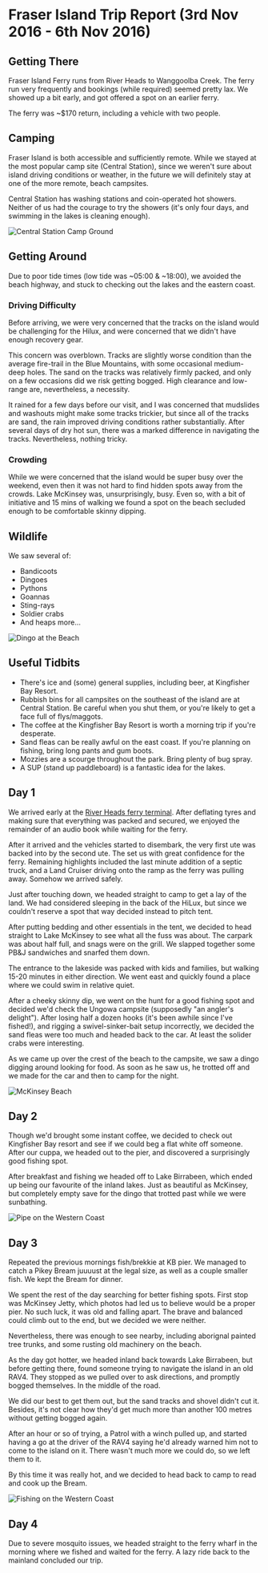 # Fraser Island Trip Report (3rd Nov 2016 - 6th Nov 2016)

## Getting There

Fraser Island Ferry runs from River Heads to Wanggoolba Creek. The ferry run
very frequently and bookings (while required) seemed pretty lax. We showed up a
bit early, and got offered a spot on an earlier ferry.

The ferry was ~$170 return, including a vehicle with two people.

## Camping

Fraser Island is both accessible and sufficiently remote. While we stayed at
the most popular camp site (Central Station), since we weren't sure about
island driving conditions or weather, in the future we will definitely stay at
one of the more remote, beach campsites.

Central Station has washing stations and coin-operated hot showers. Neither of
us had the courage to try the showers (it's only four days, and swimming in the
lakes is cleaning enough).

![Central Station Camp Ground][central-station]

## Getting Around

Due to poor tide times (low tide was ~05:00 &amp; ~18:00), we avoided the beach
highway, and stuck to checking out the lakes and the eastern coast.

### Driving Difficulty

Before arriving, we were very concerned that the tracks on the island would be
challenging for the Hilux, and were concerned that we didn't have enough
recovery gear.

This concern was overblown. Tracks are slightly worse condition than the
average fire-trail in the Blue Mountains, with some occasional medium-deep
holes. The sand on the tracks was relatively firmly packed, and only on a few
occasions did we risk getting bogged. High clearance and low-range are,
nevertheless, a necessity.

It rained for a few days before our visit, and I was concerned that mudslides
and washouts might make some tracks trickier, but since all of the tracks are
sand, the rain improved driving conditions rather substantially. After several
days of dry hot sun, there was a marked difference in navigating the tracks.
Nevertheless, nothing tricky.

### Crowding

While we were concerned that the island would be super busy over the weekend,
even then it was not hard to find hidden spots away from the crowds. Lake
McKinsey was, unsurprisingly, busy. Even so, with a bit of initiative and 15
mins of walking we found a spot on the beach secluded enough to be comfortable
skinny dipping.

## Wildlife

We saw several of:

* Bandicoots
* Dingoes
* Pythons
* Goannas
* Sting-rays
* Soldier crabs
* And heaps more...

![Dingo at the Beach][dingo]

## Useful Tidbits

* There's ice and (some) general supplies, including beer, at Kingfisher Bay
  Resort.
* Rubbish bins for all campsites on the southeast of the island are at Central
  Station. Be careful when you shut them, or you're likely to get a face full
  of flys/maggots.
* The coffee at the Kingfisher Bay Resort is worth a morning trip if you're
  desperate.
* Sand fleas can be really awful on the east coast. If you're planning on
  fishing, bring long pants and gum boots.
* Mozzies are a scourge throughout the park. Bring plenty of bug spray.
* A SUP (stand up paddleboard) is a fantastic idea for the lakes.

## Day 1

We arrived early at the [River Heads ferry terminal](http://www.fraserislandferry.com.au/barges/fraser-venture-barge.html).
After deflating tyres and making sure that everything was packed and secured,
we enjoyed the remainder of an audio book while waiting for the ferry.

After it arrived and the vehicles started to disembark, the very first ute was
backed into by the second ute. The set us with great confidence for the ferry.
Remaining highlights included the last minute addition of a septic truck, and a
Land Cruiser driving onto the ramp as the ferry was pulling away. Somehow we
arrived safely.

Just after touching down, we headed straight to camp to get a lay of the land.
We had considered sleeping in the back of the HiLux, but since we couldn't
reserve a spot that way decided instead to pitch tent.

After putting bedding and other essentials in the tent, we decided to head
straight to Lake McKinsey to see what all the fuss was about. The carpark was
about half full, and snags were on the grill. We slapped together some PB&amp;J
sandwiches and snarfed them down.

The entrance to the lakeside was packed with kids and families, but walking
15-20 minutes in either direction. We went east and quickly found a place where
we could swim in relative quiet.

After a cheeky skinny dip, we went on the hunt for a good fishing spot and
decided we'd check the Ungowa campsite (supposedly "an angler's delight").
After losing half a dozen hooks (it's been awhile since I've fished!), and
rigging a swivel-sinker-bait setup incorrectly, we decided the sand fleas were
too much and headed back to the car. At least the solider crabs were
interesting.

As we came up over the crest of the beach to the campsite, we saw a dingo
digging around looking for food. As soon as he saw us, he trotted off and we
made for the car and then to camp for the night.

![McKinsey Beach][lake]

## Day 2

Though we'd brought some instant coffee, we decided to check out Kingfisher Bay
resort and see if we could beg a flat white off someone. After our cuppa, we
headed out to the pier, and discovered a surprisingly good fishing spot.

After breakfast and fishing we headed off to Lake Birrabeen, which ended up
being our favourite of the inland lakes. Just as beautiful as McKinsey, but
completely empty save for the dingo that trotted past while we were sunbathing.

![Pipe on the Western Coast][pipe]

## Day 3

Repeated the previous mornings fish/brekkie at KB pier. We managed to catch a
Pikey Bream juuuust at the legal size, as well as a couple smaller fish. We
kept the Bream for dinner.

We spent the rest of the day searching for better fishing spots. First stop was
McKinsey Jetty, which photos had led us to believe would be a proper pier. No
such luck, it was old and falling apart. The brave and balanced could climb out
to the end, but we decided we were neither.

Nevertheless, there was enough to see nearby, including aborignal painted tree
trunks, and some rusting old machinery on the beach.

As the day got hotter, we headed inland back towards Lake Birrabeen, but before
getting there, found someone trying to navigate the island in an old RAV4. They
stopped as we pulled over to ask directions, and promptly bogged themselves. In
the middle of the road.

We did our best to get them out, but the sand tracks and shovel didn't cut it.
Besides, it's not clear how they'd get much more than another 100 metres
without getting bogged again.

After an hour or so of trying, a Patrol with a winch pulled up, and started
having a go at the driver of the RAV4 saying he'd already warned him not to
come to the island on it. There wasn't much more we could do, so we left them
to it.

By this time it was really hot, and we decided to head back to camp to read and
cook up the Bream.

![Fishing on the Western Coast][fishing]

## Day 4

Due to severe mosquito issues, we headed straight to the ferry wharf in the
morning where we fished and waited for the ferry. A lazy ride back to the
mainland concluded our trip.

[central-station]: /images/central-station.jpg
[dingo]: /images/dingo-beach.jpg
[lake]: /images/lake.jpg
[fishing]: /images/fishing.jpg
[pipe]: /images/pipe.jpg
